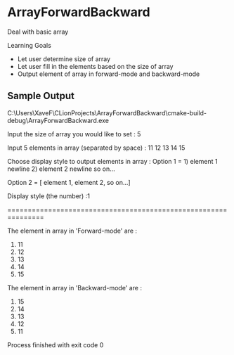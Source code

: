 # ArrayForwardBackward
Deal with basic array


Learning Goals
- Let user determine size of array
- Let user fill in the elements based on the size of array
- Output element of array in forward-mode and backward-mode

Sample Output
---------------------------------------------------------------------------------------

C:\Users\XaveF\CLionProjects\ArrayForwardBackward\cmake-build-debug\ArrayForwardBackward.exe

Input the size of array you would like to set :
5

Input 5 elements in array (separated by space) :
11 12 13 14 15

Choose display style to output elements in array :
  Option 1 =  1) element 1 newline
              2) element 2 newline
              so on...

  Option 2 = [ element 1, element 2, so on...]

Display style (the number) :1

===============================================================

The element in array in 'Forward-mode' are :
1) 11
2) 12
3) 13
4) 14
5) 15


The element in array in 'Backward-mode' are :
1) 15
2) 14
3) 13
4) 12
5) 11

Process finished with exit code 0
